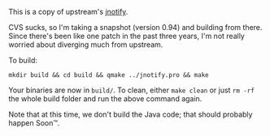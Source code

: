 This is a copy of upstream's [jnotify](http://jnotify.sourceforge.net).

CVS sucks, so I'm taking a snapshot (version 0.94) and building from there.
Since there's been like one patch in the past three years, I'm not really
worried about diverging much from upstream.

To build:

    mkdir build && cd build && qmake ../jnotify.pro && make

Your binaries are now in <code>build/</code>.  To clean, either <code>make clean</code>
or just <code>rm -rf</code> the whole build folder and run the above command again.

Note that at this time, we don't build the Java code; that should probably
happen Soon™.
